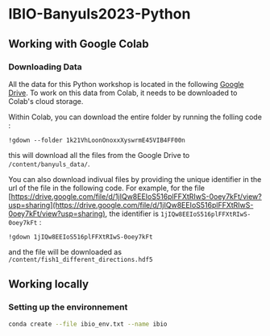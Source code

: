 # IBIO-Banyuls2023-Python


## Working with Google Colab

### Downloading Data

All the data for this Python workshop is located in the following [Google Drive](https://drive.google.com/drive/folders/1k21VhLoonOnoxxXyswrmE45VIB4FF00n?usp=sharing "Link to the Google Drive"). To work on this data from Colab, it needs to be downloaded to Colab's cloud storage.

Within Colab, you can download the entire folder by running the folling code :
```
!gdown --folder 1k21VhLoonOnoxxXyswrmE45VIB4FF00n
```
this will download all the files from the Google Drive to `/content/banyuls_data/`.

You can also download indivual files by providing the unique identifier in the url of the file in the following code. For example, for the file [https://drive.google.com/file/d/1jIQw8EEIoS516plFFXtRIwS-0oey7kFt/view?usp=sharing](https://drive.google.com/file/d/1jIQw8EEIoS516plFFXtRIwS-0oey7kFt/view?usp=sharing), the identifier is `1jIQw8EEIoS516plFFXtRIwS-0oey7kFt` :

```
!gdown 1jIQw8EEIoS516plFFXtRIwS-0oey7kFt
```
and the file will be downloaded as `/content/fish1_different_directions.hdf5`

## Working locally

### Setting up the environnement

```bash
conda create --file ibio_env.txt --name ibio
```
